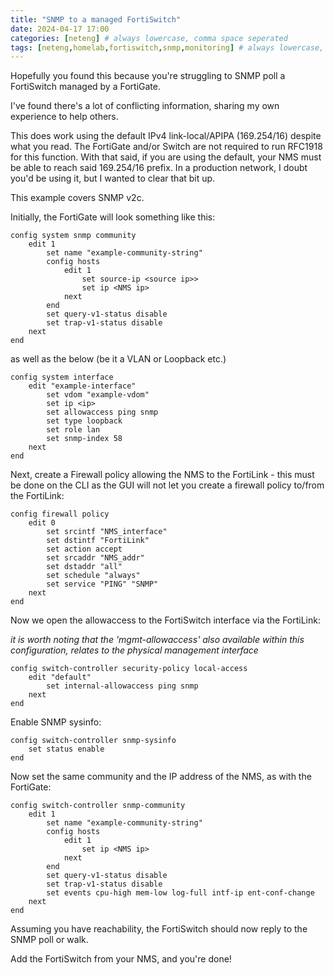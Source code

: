 ```yaml
---
title: "SNMP to a managed FortiSwitch"
date: 2024-04-17 17:00
categories: [neteng] # always lowercase, comma space seperated
tags: [neteng,homelab,fortiswitch,snmp,monitoring] # always lowercase, comma seperated
---
```


Hopefully you found this because you're struggling to SNMP poll a FortiSwitch managed by a FortiGate.

I've found there's a lot of conflicting information, sharing my own experience to help others.

This does work using the default IPv4 link-local/APIPA (169.254/16) despite what you read. The FortiGate and/or Switch are not required to run RFC1918 for this function. 
With that said, if you are using the default, your NMS must be able to reach said 169.254/16 prefix. In a production network, I doubt you'd be using it, but I wanted to clear that bit up.

This example covers SNMP v2c.


Initially, the FortiGate will look something like this:

```console
config system snmp community
    edit 1
        set name "example-community-string"
        config hosts
            edit 1
                set source-ip <source ip>>
                set ip <NMS ip>
            next
        end
        set query-v1-status disable
        set trap-v1-status disable
    next
end
```

as well as the below (be it a VLAN or Loopback etc.) 

```console
config system interface
    edit "example-interface"
        set vdom "example-vdom"
        set ip <ip>
        set allowaccess ping snmp
        set type loopback
        set role lan
        set snmp-index 58
    next
end
```

Next, create a Firewall policy allowing the NMS to the FortiLink - this must be done on the CLI as the GUI will not let you create a firewall policy to/from the FortiLink:

```console
config firewall policy
    edit 0
        set srcintf "NMS_interface"
        set dstintf "FortiLink"
        set action accept
        set srcaddr "NMS_addr"
        set dstaddr "all"
        set schedule "always"
        set service "PING" "SNMP"
    next
end
```

Now we open the allowaccess to the FortiSwitch interface via the FortiLink:

*it is worth noting that the 'mgmt-allowaccess' also available within this configuration, relates to the physical management interface*

```console
config switch-controller security-policy local-access
    edit "default"
        set internal-allowaccess ping snmp
    next
end
```


Enable SNMP sysinfo:

```console
config switch-controller snmp-sysinfo
    set status enable
end
```

Now set the same community and the IP address of the NMS, as with the FortiGate:

```console
config switch-controller snmp-community
    edit 1
        set name "example-community-string"
        config hosts
            edit 1
                set ip <NMS ip>
            next
        end
        set query-v1-status disable
        set trap-v1-status disable
        set events cpu-high mem-low log-full intf-ip ent-conf-change
    next
end
```

Assuming you have reachability, the FortiSwitch should now reply to the SNMP poll or walk. 

Add the FortiSwitch from your NMS, and you're done!



